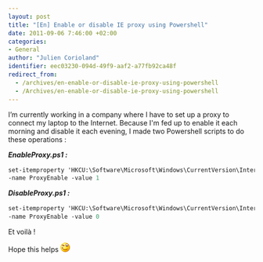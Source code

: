 ```yaml
---
layout: post
title: "[En] Enable or disable IE proxy using Powershell"
date: 2011-09-06 7:46:00 +02:00
categories:
- General
author: "Julien Corioland"
identifier: eec03230-094d-49f9-aaf2-a77fb92ca48f
redirect_from:
  - /archives/en-enable-or-disable-ie-proxy-using-powershell
  - /Archives/en-enable-or-disable-ie-proxy-using-powershell
---
```


I’m currently working in a company where I have to set up a proxy to connect my laptop to the Internet. Because I'm fed up to enable it each morning and disable it each evening, I made two Powershell scripts to do these operations :

***EnableProxy.ps1 :***

```ps
set-itemproperty 'HKCU:\Software\Microsoft\Windows\CurrentVersion\Internet Settings'
-name ProxyEnable -value 1
```

***DisableProxy.ps1 :***

```ps
set-itemproperty 'HKCU:\Software\Microsoft\Windows\CurrentVersion\Internet Settings'
-name ProxyEnable -value 0 
```

Et voilà !

Hope this helps ![image](/images/en-enable-or-disable-ie-proxy-using-powershell/e5a900f5-7560-4497-8c39-06708d65f0a2.jpg)

